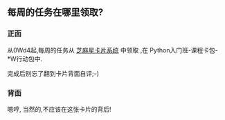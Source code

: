 ## 每周的任务在哪里领取?

### 正面
  
从0Wd4起,每周的任务从 [芝麻星卡片系统][1] 中领取 ,在 Python入门班-课程卡包-\*W行动包中. 

完成后别忘了翻到卡片背面自评;-)

### 背面

嗯哼, 当然的,不应该在这张卡片的背后!

[1]:	Www.Iomooc.Com/Pages/Login.Html
